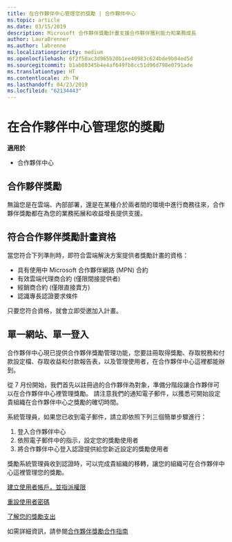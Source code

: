 ```yaml
---
title: 在合作夥伴中心管理您的獎勵 | 合作夥伴中心
ms.topic: article
ms.date: 03/15/2019
description: Microsoft 合作夥伴獎勵計畫支援合作夥伴獲利能力和業務成長
author: LauraBrenner
ms.author: labrenne
ms.localizationpriority: medium
ms.openlocfilehash: 6f2f50ac3d965b20b1ee40983c624bde9b04ed5d
ms.sourcegitcommit: b1ab80345b4e4af649fb8cc51d96d798e0791ade
ms.translationtype: HT
ms.contentlocale: zh-TW
ms.lasthandoff: 04/23/2019
ms.locfileid: "62134443"
---
```

# <a name="manage-your-incentives-in-partner-center"></a>在合作夥伴中心管理您的獎勵 

**適用於**

-  合作夥伴中心

## <a name="partner-incentives"></a>合作夥伴獎勵 

無論您是在雲端、內部部署，還是在某種介於兩者間的環境中進行商務往來，合作夥伴獎勵都在為您的業務拓展和收益增長提供支援。

## <a name="qualify-for-the-partner-incentives-program"></a>符合合作夥伴獎勵計畫資格

當您符合下列準則時，即符合雲端解決方案提供者獎勵計畫的資格：

-   具有使用中 Microsoft 合作夥伴網路 (MPN) 合約 
-   有效雲端代理商合約 (僅限間接提供者)
-   經銷商合約 (僅限直接賣方)
-   認識專長認證要求條件

只要您符合資格，就會立即受邀加入計畫。

## <a name="one-site-one-sign-in"></a>單一網站、單一登入

合作夥伴中心現已提供合作夥伴獎勵管理功能，您要註冊取得獎勵、存取稅務和付款設定檔、存取收益和付款報告表，以及管理使用者，在合作夥伴中心這裡都能辦到。 

從 7 月份開始，我們首先以註冊過的合作夥伴為對象，準備分階段讓合作夥伴可以在合作夥伴中心裡管理獎勵。 請注意我們的通知電子郵件，以獲悉可開始設定貴組織在合作夥伴中心之獎勵的確切時間。 

系統管理員，如果您已收到電子郵件，請立即依照下列三個簡單步驟進行：

1.  登入合作夥伴中心 
2.  依照電子郵件中的指示，設定您的獎勵使用者 
3.  將合作夥伴中心登入認證提供給您新近設定的獎勵使用者

獎勵系統管理員收到認證時，可以完成貴組織的移轉，讓您的組織可在合作夥伴中心這裡管理您的獎勵。


[建立使用者帳戶，並指派權限](create-user-accounts-and-set-permissions.md)

[重設使用者密碼](reset-a-user-password.md)

[了解您的獎勵支出](understand-incentive-payouts.md)

如需詳細資訊，請參閱[合作夥伴獎勵合作指南](https://assets.microsoft.com/coop-guidebook.pdf)
